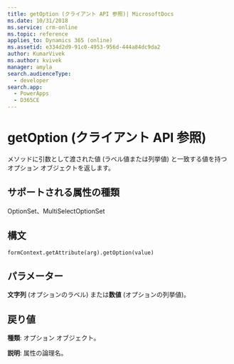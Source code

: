 ```yaml
---
title: getOption (クライアント API 参照)| MicrosoftDocs
ms.date: 10/31/2018
ms.service: crm-online
ms.topic: reference
applies_to: Dynamics 365 (online)
ms.assetid: e334d2d9-91c0-4953-956d-444a84dc9da2
author: KumarVivek
ms.author: kvivek
manager: amyla
search.audienceType:
  - developer
search.app:
  - PowerApps
  - D365CE
---
```

# <a name="getoption-client-api-reference"></a>getOption (クライアント API 参照)



メソッドに引数として渡された値 (ラベル値または列挙値) と一致する値を持つオプション オブジェクトを返します。 

## <a name="attribute-types-supported"></a>サポートされる属性の種類

OptionSet、MultiSelectOptionSet

## <a name="syntax"></a>構文

`formContext.getAttribute(arg).getOption(value)`

## <a name="parameters"></a>パラメーター

**文字列** (オプションのラベル) または**数値** (オプションの列挙値)。

## <a name="return-value"></a>戻り値

**種類**: オプション オブジェクト。 

**説明**: 属性の論理名。

